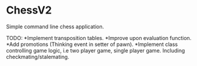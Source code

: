 # ChessV2
Simple command line chess application.

TODO:
*Implement transposition tables.
*Improve upon evaluation function.
*Add promotions (Thinking event in setter of pawn).
*Implement class controlling game logic, i.e two player game, single player game. Including checkmating/stalemating.
